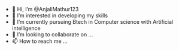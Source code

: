 - 👋 Hi, I’m @AnjaliMathur123
- 👀 I’m interested in developing my skills 
- 🌱 I’m currently pursuing Btech in Computer science with Artificial intelligence 
- 💞️ I’m looking to collaborate on ...
- 📫 How to reach me ...

<!---
AnjaliMathur123/AnjaliMathur123 is a ✨ special ✨ repository because its `README.md` (this file) appears on your GitHub profile.
You can click the Preview link to take a look at your changes.
--->
